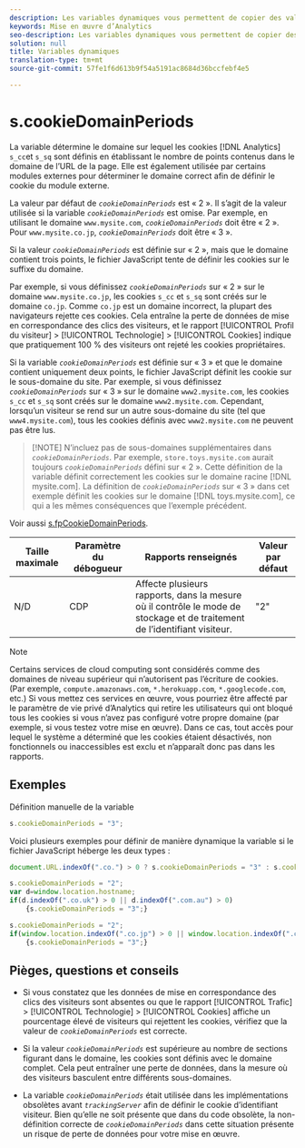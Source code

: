 ```yaml
---
description: Les variables dynamiques vous permettent de copier des valeurs d’une variable vers une autre sans entrer les valeurs complètes à plusieurs reprises dans les demandes d’image sur votre site.
keywords: Mise en œuvre d’Analytics
seo-description: Les variables dynamiques vous permettent de copier des valeurs d’une variable vers une autre sans entrer les valeurs complètes à plusieurs reprises dans les demandes d’image sur votre site.
solution: null
title: Variables dynamiques
translation-type: tm+mt
source-git-commit: 57fe1f6d613b9f54a5191ac8684d36bccfebf4e5

---
```



# s.cookieDomainPeriods

La variable détermine le domaine sur lequel les cookies [!DNL Analytics] `s_cc`et `s_sq` sont définis en établissant le nombre de points contenus dans le domaine de l’URL de la page. Elle est également utilisée par certains modules externes pour déterminer le domaine correct afin de définir le cookie du module externe.

La valeur par défaut de *`cookieDomainPeriods`* est « 2 ». Il s’agit de la valeur utilisée si la variable *`cookieDomainPeriods`* est omise. Par exemple, en utilisant le domaine `www.mysite.com`, *`cookieDomainPeriods`* doit être « 2 ». Pour `www.mysite.co.jp`, *`cookieDomainPeriods`* doit être « 3 ».

Si la valeur *`cookieDomainPeriods`* est définie sur « 2 », mais que le domaine contient trois points, le fichier JavaScript tente de définir les cookies sur le suffixe du domaine.

Par exemple, si vous définissez *`cookieDomainPeriods`* sur « 2 » sur le domaine `www.mysite.co.jp`, les cookies `s_cc` et `s_sq` sont créés sur le domaine `co.jp`. Comme `co.jp` est un domaine incorrect, la plupart des navigateurs rejette ces cookies. Cela entraîne la perte de données de mise en correspondance des clics des visiteurs, et le rapport [!UICONTROL Profil du visiteur] &gt; [!UICONTROL Technologie] &gt; [!UICONTROL Cookies] indique que pratiquement 100 % des visiteurs ont rejeté les cookies propriétaires.

Si la variable *`cookieDomainPeriods`* est définie sur « 3 » et que le domaine contient uniquement deux points, le fichier JavaScript définit les cookie sur le sous-domaine du site. Par exemple, si vous définissez *`cookieDomainPeriods`* sur « 3 » sur le domaine `www2.mysite.com`, les cookies `s_cc` et `s_sq` sont créés sur le domaine `www2.mysite.com`. Cependant, lorsqu’un visiteur se rend sur un autre sous-domaine du site (tel que `www4.mysite.com`), tous les cookies définis avec `www2.mysite.com` ne peuvent pas être lus.

> [!NOTE] N’incluez pas de sous-domaines supplémentaires dans *`cookieDomainPeriods`*. Par exemple, `store.toys.mysite.com` aurait toujours *`cookieDomainPeriods`* défini sur « 2 ». Cette définition de la variable définit correctement les cookies sur le domaine racine [!DNL mysite.com]. La définition de *`cookieDomainPeriods`* sur « 3 » dans cet exemple définit les cookies sur le domaine [!DNL toys.mysite.com], ce qui a les mêmes conséquences que l’exemple précédent.

Voir aussi [s.fpCookieDomainPeriods](https://docs.adobe.com/content/help/en/analytics/implementation/javascript-implementation/variables-analytics-reporting/config-var/s-account.html).

| Taille maximale | Paramètre du débogueur | Rapports renseignés | Valeur par défaut |
|---|---|---|---|
| N/D | CDP | Affecte plusieurs rapports, dans la mesure où il contrôle le mode de stockage et de traitement de l’identifiant visiteur. | "2" |

>[!NOTE]
>
>Certains services de cloud computing sont considérés comme des domaines de niveau supérieur qui n’autorisent pas l’écriture de cookies. (Par exemple, `compute.amazonaws.com`, `*.herokuapp.com`, `*.googlecode.com`, etc.) Si vous mettez ces services en œuvre, vous pourriez être affecté par le paramètre de vie privé d’Analytics qui retire les utilisateurs qui ont bloqué tous les cookies si vous n’avez pas configuré votre propre domaine (par exemple, si vous testez votre mise en œuvre). Dans ce cas, tout accès pour lequel le système a déterminé que les cookies étaient désactivés, non fonctionnels ou inaccessibles est exclu et n’apparaît donc pas dans les rapports.

## Exemples

Définition manuelle de la variable

```js
s.cookieDomainPeriods = "3";
```

Voici plusieurs exemples pour définir de manière dynamique la variable si le fichier JavaScript héberge les deux types :

```js
document.URL.indexOf(".co.") > 0 ? s.cookieDomainPeriods = "3" : s.cookieDomainPeriods = "2";
```

```js
s.cookieDomainPeriods = "2"; 
var d=window.location.hostname; 
if(d.indexOf(".co.uk") > 0 || d.indexOf(".com.au") > 0) 
    {s.cookieDomainPeriods = "3";}
```

```js
s.cookieDomainPeriods = "2"; 
if(window.location.indexOf(".co.jp") > 0 || window.location.indexOf(".com.au") > 0) 
    {s.cookieDomainPeriods = "3";}
```

## Pièges, questions et conseils

* Si vous constatez que les données de mise en correspondance des clics des visiteurs sont absentes ou que le rapport [!UICONTROL Trafic] &gt; [!UICONTROL Technologie] &gt; [!UICONTROL Cookies] affiche un pourcentage élevé de visiteurs qui rejettent les cookies, vérifiez que la valeur de *`cookieDomainPeriods`* est correcte.

* Si la valeur *`cookieDomainPeriods`* est supérieure au nombre de sections figurant dans le domaine, les cookies sont définis avec le domaine complet. Cela peut entraîner une perte de données, dans la mesure où des visiteurs basculent entre différents sous-domaines.
* La variable *`cookieDomainPeriods`* était utilisée dans les implémentations obsolètes avant *`trackingServer`* afin de définir le cookie d’identifiant visiteur. Bien qu’elle ne soit présente que dans du code obsolète, la non-définition correcte de *`cookieDomainPeriods`* dans cette situation présente un risque de perte de données pour votre mise en œuvre.
